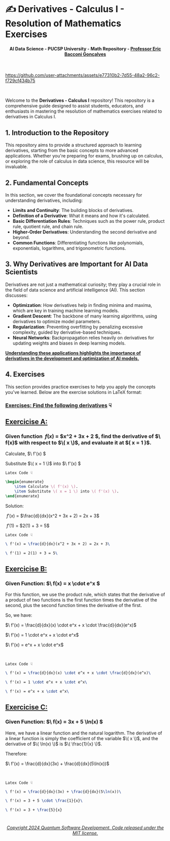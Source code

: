 <br>

# ✍️ Derivatives - Calculus I - Resolution of Mathematics Exercises
#### <p align="center"> AI Data Science - PUCSP University - Math Repository - [Professor Eric Bacconi Gonçalves](https://www.linkedin.com/in/eric-bacconi-423137/)

<br>

https://github.com/user-attachments/assets/e77310b2-7d55-48a2-96c2-f729cf434b75

<br>

Welcome to the **Derivatives - Calculus I** repository! This repository is a comprehensive guide designed to assist students, educators, and enthusiasts in mastering the resolution of mathematics exercises related to derivatives in Calculus I.


## 1. Introduction to the Repository

This repository aims to provide a structured approach to learning derivatives, starting from the basic concepts to more advanced applications. Whether you're preparing for exams, brushing up on calculus, or exploring the role of calculus in data science, this resource will be invaluable.

## 2. Fundamental Concepts

In this section, we cover the foundational concepts necessary for understanding derivatives, including:

- **Limits and Continuity**: The building blocks of derivatives.
- **Definition of a Derivative**: What it means and how it's calculated.
- **Basic Differentiation Rules**: Techniques such as the power rule, product rule, quotient rule, and chain rule.
- **Higher-Order Derivatives**: Understanding the second derivative and beyond.
- **Common Functions**: Differentiating functions like polynomials, exponentials, logarithms, and trigonometric functions.

## 3. Why Derivatives are Important for AI Data Scientists

Derivatives are not just a mathematical curiosity; they play a crucial role in the field of data science and artificial intelligence (AI). This section discusses:

- **Optimization**: How derivatives help in finding minima and maxima, which are key in training machine learning models.
- **Gradient Descent**: The backbone of many learning algorithms, using derivatives to optimize model parameters.
- **Regularization**: Preventing overfitting by penalizing excessive complexity, guided by derivative-based techniques.
- **Neural Networks**: Backpropagation relies heavily on derivatives for updating weights and biases in deep learning models.

**[Understanding these applications highlights the importance of derivatives in the development and optimization of AI models.]()**


## 4. Exercises

This section provides practice exercises to help you apply the concepts you've learned. Below are the exercise solutions in LaTeX format:


### [Exercises: Find the following derivatives]() ☟



## [Exercicise A:]() 

### Given function $\ f(x)$ = $x^2 + 3x + 2 \$, find the derivative of $\ f(x)\$ with respect to $\( x \)$, and evaluate it at $\( x = 1 )\$.


Calculate, $\ f'(x) \$

Substitute $\( x = 1 \)$ into $\ f'(x) \$

`Latex Code ☟`

```latex
\begin{enumerate}
    \item Calculate \( f'(x) \).
    \item Substitute \( x = 1 \) into \( f'(x) \).
\end{enumerate}
```

Solution:

$\ f'(x)$ = $\frac{d}{dx}(x^2 + 3x + 2) = 2x + 3\$

$\ f'(1)$ = $2(1) + 3 = 5\$


`Latex Code ☟`

```latex
\ f'(x) = \frac{d}{dx}(x^2 + 3x + 2) = 2x + 3\

\ f'(1) = 2(1) + 3 = 5\
``` 

## [Exercicise B:]() 

### Given Function: $\ f(x) = x \cdot e^x \$

For this function, we use the product rule, which states that the derivative of a product of two functions is the first function times the derivative of the second, plus the second function times the derivative of the first.

So, we have:

$\ f'(x) = \frac{d}{dx}(x) \cdot e^x + x \cdot \frac{d}{dx}(e^x)\$


$\ f'(x) = 1 \cdot e^x + x \cdot e^x\$


$\ f'(x) = e^x + x \cdot e^x\$

<br>


`Latex Code ☟`

```latex
\ f'(x) = \frac{d}{dx}(x) \cdot e^x + x \cdot \frac{d}{dx}(e^x)\
```

```latex
\ f'(x) = 1 \cdot e^x + x \cdot e^x\
```

```latex
\ f'(x) = e^x + x \cdot e^x\
```

## [Exercicise C:]() 

### Given Function: $\ f(x) = 3x + 5 \ln(x) \$

Here, we have a linear function and the natural logarithm. The derivative of a linear function is simply the coefficient of the variable $\( x \)$, and the derivative of $\( \ln(x) \)$ is $\( \frac{1}{x} \)$.

Therefore:

$\ f'(x) = \frac{d}{dx}(3x) + \frac{d}{dx}(5\ln(x))\$





<br>

`Latex Code ☟`

```latex
\ f'(x) = \frac{d}{dx}(3x) + \frac{d}{dx}(5\ln(x))\
```

```latex
\ f'(x) = 3 + 5 \cdot \frac{1}{x}\
```

```latex
\ f'(x) = 3 + \frac{5}{x}
```



#

###### <p align="center"> [Copyright 2024 Quantum Software Development. Code released under the MIT license.](https://github.com/Quantum-Software-Development/README/blob/161b677c5a791f0ca8219b8e934f1cf353d5b85d/LICENSE)










